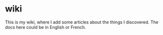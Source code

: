 wiki
====

This is my wiki, where I add some articles about the things I discovered. The docs here could be in English or French.
